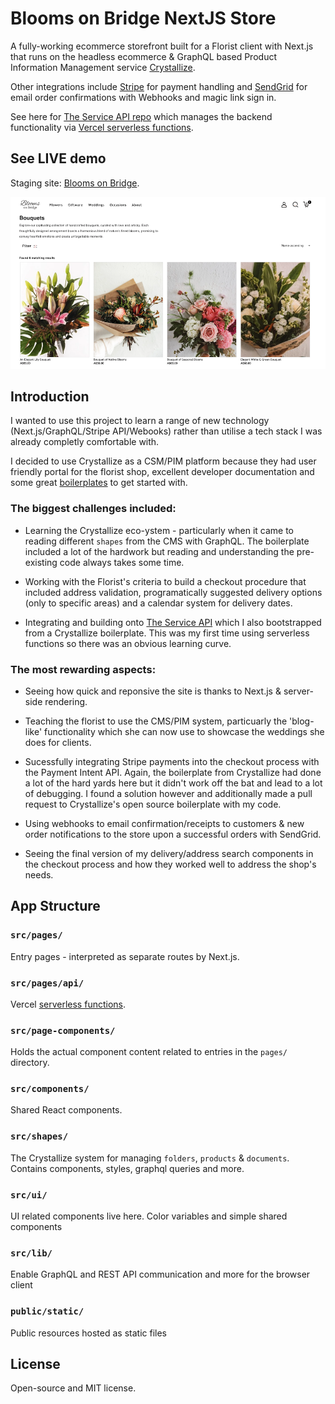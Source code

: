 # Blooms on Bridge NextJS Store

A fully-working ecommerce storefront built for a Florist client with Next.js
that runs on the headless ecommerce & GraphQL based Product Information
Management service [Crystallize][5].

Other integrations include [Stripe][0] for payment handling and [SendGrid][1]
for email order confirmations with Webhooks and magic link sign in.

See here for [The Service API repo][2] which manages the backend functionality
via [Vercel serverless functions][18].

## See LIVE demo

Staging site: [Blooms on Bridge][3].

![Website that sell plants displaying them as a grid. Ecommerce created with the Crystallize NextJS boilerplate and powered by our GraphQL API](public/screenshots/bouquets.png)

## Introduction

I wanted to use this project to learn a range of new technology
(Next.js/GraphQL/Stripe API/Webooks) rather than utilise a tech stack I was
already completly comfortable with.

I decided to use Crystallize as a CSM/PIM platform because they had user
friendly portal for the florist shop, excellent developer documentation and some
great [boilerplates][4] to get started with.

### The biggest challenges included:

- Learning the Crystallize eco-ystem - particularly when it came to reading
  different `shapes` from the CMS with GraphQL. The boilerplate included a lot
  of the hardwork but reading and understanding the pre-existing code always
  takes some time.

- Working with the Florist's criteria to build a checkout procedure that
  included address validation, programatically suggested delivery options (only
  to specific areas) and a calendar system for delivery dates.

- Integrating and building onto [The Service API][2] which I also bootstrapped
  from a Crystallize boilerplate. This was my first time using serverless
  functions so there was an obvious learning curve.

### The most rewarding aspects:

- Seeing how quick and reponsive the site is thanks to Next.js & server-side
  rendering.
- Teaching the florist to use the CMS/PIM system, particuarly the 'blog-like'
  functionality which she can now use to showcase the weddings she does for
  clients.
- Sucessfully integrating Stripe payments into the checkout process with the
  Payment Intent API. Again, the boilerplate from Crystallize had done a lot of
  the hard yards here but it didn't work off the bat and lead to a lot of
  debugging. I found a solution however and additionally made a pull request to
  Crystallize's open source boilerplate with my code.

- Using webhooks to email confirmation/receipts to customers & new order
  notifications to the store upon a successful orders with SendGrid.

- Seeing the final version of my delivery/address search components in the
  checkout process and how they worked well to address the shop's needs.

## App Structure

### `src/pages/`

Entry pages - interpreted as separate routes by Next.js.

### `src/pages/api/`

Vercel [serverless functions][18].

### `src/page-components/`

Holds the actual component content related to entries in the `pages/` directory.

### `src/components/`

Shared React components.

### `src/shapes/`

The Crystallize system for managing `folders`, `products` & `documents`.
Contains components, styles, graphql queries and more.

### `src/ui/`

UI related components live here. Color variables and simple shared components

### `src/lib/`

Enable GraphQL and REST API communication and more for the browser client

### `public/static/`

Public resources hosted as static files

## License

Open-source and MIT license.

[0]: https://stripe.com/au
[1]: https://sendgrid.com/
[2]: https://github.com/mountmike/blooms-on-bridge-SERVICE-API
[3]: https://blooms-on-bridge-crystallize.vercel.app/
[4]: https://crystallize.com/learn/open-source/boilerplates/react-nextjs
[5]: https://crystallize.com/
[18]: https://vercel.com/docs/v2/serverless-functions/introduction
